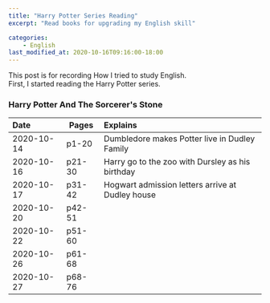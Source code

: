```yaml
---
title: "Harry Potter Series Reading"
excerpt: "Read books for upgrading my English skill"

categories: 
    - English
last_modified_at: 2020-10-16T09:16:00-18:00
---
```


This post is for recording How I tried to study English.  
First, I started reading the Harry Potter series.  

### Harry Potter And The Sorcerer's Stone  

| Date | Pages | Explains | 
| :--- | --- | :--- |
|2020-10-14|p1-20| Dumbledore makes Potter live in Dudley Family |
|2020-10-16|p21-30| Harry go to the zoo with Dursley as his birthday |
|2020-10-17|p31-42| Hogwart admission letters arrive at Dudley house | 
|2020-10-20|p42-51|  | 
|2020-10-22|p51-60|  |
|2020-10-26|p61-68|  | 
|2020-10-27|p68-76|  |  